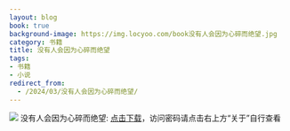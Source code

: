 ```yaml
---
layout: blog
book: true
background-image: https://img.locyoo.com/book没有人会因为心碎而绝望.jpg
category: 书籍
title: 没有人会因为心碎而绝望
tags:
- 书籍
- 小说
redirect_from:
  - /2024/03/没有人会因为心碎而绝望/
---
```

![](https://img.locyoo.com/book没有人会因为心碎而绝望.jpg)
没有人会因为心碎而绝望: <a name = "ref1" href="https://url18.ctfile.com/f/50983618-1345419097-fea43b?p=3619">点击下载</a>，访问密码请点击右上方“关于”自行查看